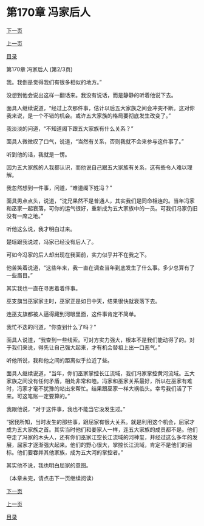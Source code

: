 <h1>第170章   冯家后人</h1>
            <div><p><a href="./509_%E7%AC%AC170%E7%AB%A0_%E5%86%AF%E5%AE%B6%E5%90%8E%E4%BA%BA.md">下一页</a></p><p><a href="./507_%E7%AC%AC170%E7%AB%A0_%E5%86%AF%E5%AE%B6%E5%90%8E%E4%BA%BA.md">上一页</a></p><p><a href="../">目录</a></p></div>
            <div><p>第170章   冯家后人 (第2/3页)</p><p>我。我倒是觉得我们有很多相似的地方。”</p><p>没想到他会说出这样一翻话来。我没有说话，而是静静的听着他说下去。</p><p>面具人继续说道，“经过上次那件事，估计以后五大家族之间会冲突不断。这对你我来说，是一个不错的机会。或许五大家族的格局要彻底发生改变了。”</p><p>我淡淡的问道，“不知道阁下跟五大家族有什么关系？”</p><p>面具人微微叹了口气，说道，“当然有关系，否则我就不会来参与这件事了。”</p><p>听到他的话，我就是一愣。</p><p>因为五大家族的人我都认识，而他说自己跟五大家族有关系，这有些令人难以理解。</p><p>我忽然想到一件事，问道，“难道阁下姓冯？”</p><p>面具男点点头，说道，“沈兄果然不是普通人，其实我们是同命相连的。当年冯家和巫家一起衰落，可你的运气很好，重新成为五大家族中的一员。可我们冯家仍旧没有一席之地。”</p><p>听他这么说，我才明白过来。</p><p>楚瑶跟我说过，冯家已经没有后人了。</p><p>可如今冯家的后人却出现在我面前，实力似乎并不在我之下。</p><p>他苦笑着说道，“这些年来，我一直在调查当年到底发生了什么事。多少总算有了一些眉目。”</p><p>其实我也一直在寻思着着件事。</p><p>巫支旗当巫家家主时，巫家正是如日中天，结果很快就衰落下去。</p><p>连巫支旗都被人逼得藏到河眼里面，这件事肯定不简单。</p><p>我忙不迭的问道，“你查到什么了吗？”</p><p>面具人说道，“我查到一些线索。可对方实力强大，根本不是我们能动得了的。对于我们来说，得先让自己强大起来，才有机会替祖上出一口恶气。”</p><p>听他所说，我和他之间的距离似乎拉近了些。</p><p>面具人继续说道，“当年，你们巫家掌控长江流域，我们冯家掌控黄河流域。五大家族之间没有任何矛盾，相处非常和睦。冯家和巫家关系最好，所以在巫家有难时，冯家才毫不犹豫的站出来帮忙。结果跟巫家一样大祸临头。幸亏我们活了下来。可这笔账一定要算的。”</p><p>我跟他说，“对于这件事，我也不能当它没发生过。”</p><p>“据我所知，当时发生的那些事，跟屈家有很大关系。就是利用这个机会，屈家才成为五大家族之首。其实当时他们和姜家人一样，连五大家族的成员都不是。他们夺走了冯家的木头人，还有你们巫家江空长江流域的河神玺，并经过这么多年的发展，屈家才逐渐强大起来。他们的野心很大，掌控长江流域，肯定不是他们的目标。他们要吞并其他家族，成为五大河的掌控者。”</p><p>其实他不说，我也明白屈家的意图。</p><p>（本章未完，请点击下一页继续阅读）</p></div>
            <div><p><a href="./509_%E7%AC%AC170%E7%AB%A0_%E5%86%AF%E5%AE%B6%E5%90%8E%E4%BA%BA.md">下一页</a></p><p><a href="./507_%E7%AC%AC170%E7%AB%A0_%E5%86%AF%E5%AE%B6%E5%90%8E%E4%BA%BA.md">上一页</a></p><p><a href="../">目录</a></p></div>